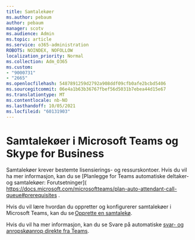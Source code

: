 ```yaml
---
title: Samtalekøer
ms.author: pebaum
author: pebaum
manager: scotv
ms.audience: Admin
ms.topic: article
ms.service: o365-administration
ROBOTS: NOINDEX, NOFOLLOW
localization_priority: Normal
ms.collection: Adm_O365
ms.custom:
- "9000731"
- "2665"
ms.openlocfilehash: 5487891259d2792a908ddf09cfb0afe2bcbd5406
ms.sourcegitcommit: 06e4a1b63b36767fbef56d5031b7ebea44d15e67
ms.translationtype: MT
ms.contentlocale: nb-NO
ms.lasthandoff: 10/05/2021
ms.locfileid: "60131903"
---
```

# <a name="call-queues-in-microsoft-teams-and-skype-for-business"></a>Samtalekøer i Microsoft Teams og Skype for Business 

Samtalekøer krever bestemte lisensierings- og ressurskontoer. Hvis du vil ha mer informasjon, kan du se [Planlegge for Teams automatiske deltaker- og samtalekøer: Forutsetninger]( https://docs.microsoft.com/microsoftteams/plan-auto-attendant-call-queue#prerequisites . 

Hvis du vil lære hvordan du oppretter og konfigurerer samtalekøer i Microsoft Teams, kan du se [Opprette en samtalekø](https://docs.microsoft.com/microsoftteams/create-a-phone-system-call-queue). 

Hvis du vil ha mer informasjon, kan du se Svare på automatiske [svar- og anropskøanrop direkte fra Teams](https://docs.microsoft.com/microsoftteams/answer-auto-attendant-and-call-queue-calls). 